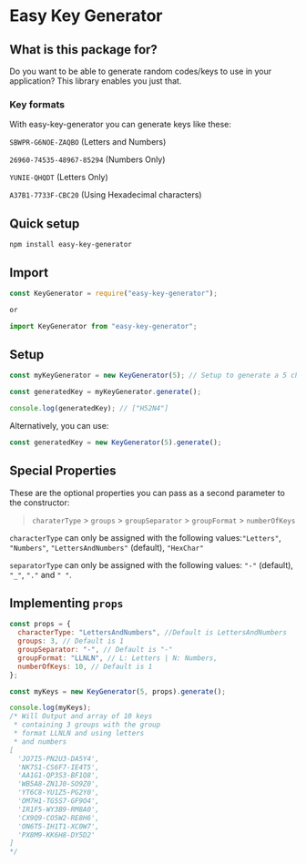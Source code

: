 # Easy Key Generator

## What is this package for?

Do you want to be able to generate random codes/keys to use in your application?
This library enables you just that.

### Key formats

With easy-key-generator you can generate keys like these:

`SBWPR-G6NOE-ZAQBO` (Letters and Numbers)

`26960-74535-48967-85294` (Numbers Only)

`YUNIE-QHQDT` (Letters Only)

`A37B1-7733F-CBC20` (Using Hexadecimal characters)

## Quick setup

```
npm install easy-key-generator
```

## Import

```js
const KeyGenerator = require("easy-key-generator");

or

import KeyGenerator from "easy-key-generator";
```

## Setup

```js
const myKeyGenerator = new KeyGenerator(5); // Setup to generate a 5 character key

const generatedKey = myKeyGenerator.generate();

console.log(generatedKey); // ["H52N4"]
```

Alternatively, you can use:

```js
const generatedKey = new KeyGenerator(5).generate();
```

## Special Properties

These are the optional properties you can pass as a second parameter to the constructor:

> `charaterType` > `groups` > `groupSeparator` > `groupFormat` > `numberOfKeys`

`characterType` can only be assigned with the following values:`"Letters"`, `"Numbers"`, `"LettersAndNumbers"` (default), `"HexChar"`

`separatorType` can only be assigned with the following values: `"-"` (default), `"_"`, `"."` and `" "`.

## Implementing `props`

```js
const props = {
  characterType: "LettersAndNumbers", //Default is LettersAndNumbers
  groups: 3, // Default is 1
  groupSeparator: "-", // Default is "-"
  groupFormat: "LLNLN", // L: Letters | N: Numbers,
  numberOfKeys: 10, // Default is 1
};

const myKeys = new KeyGenerator(5, props).generate();

console.log(myKeys);
/* Will Output and array of 10 keys
 * containing 3 groups with the group
 * format LLNLN and using letters
 * and numbers
[
  'JO7I5-PN2U3-DA5Y4',
  'NK7S1-CS6F7-IE4T5',
  'AA1G1-QP3S3-BF1Q8',
  'WB5A8-ZN1J0-SO9Z0',
  'YT6C8-YU1Z5-PG2Y0',
  'OM7H1-TG5S7-GF9O4',
  'IR1F5-WY3B9-RM8A0',
  'CX9Q9-CO5W2-RE8H6',
  'ON6T5-IH1T1-XC0W7',
  'PX8M9-KK6H8-DY5D2'
]
*/
```
